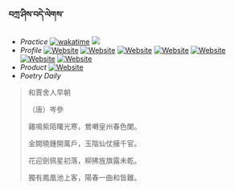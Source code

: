 ### བཀྲ་ཤིས་བདེ་ལེགས་ 
- _Practice_	[![wakatime](https://wakatime.com/badge/user/5043ee4a-e361-4607-9d47-d557f2005d05.svg)](https://wakatime.com/@5043ee4a-e361-4607-9d47-d557f2005d05)	<a href="https://wakatime.com/@5043ee4a-e361-4607-9d47-d557f2005d05"><img src="https://wakatime.com/share/@IvanAXu/06501b1d-f434-4f2a-9524-dc2196223971.png" /></a> 
- _Profile_	[![Website](https://img.shields.io/website?label=&up_color=orange&up_message=Tianchi&url=https%3A%2F%2Fshields.io)](https://tianchi.aliyun.com/home/science/scienceDetail?userId=1095279182618)	[![Website](https://img.shields.io/website?label=&up_color=violet&up_message=AIstudio&url=https%3A%2F%2Fshields.io)](https://aistudio.baidu.com/aistudio/personalcenter/thirdview/979775)	[![Website](https://img.shields.io/website?label=&up_color=blue&up_message=Kaggle&url=https%3A%2F%2Fshields.io)](https://www.kaggle.com/ivanxu/)	[![Website](https://img.shields.io/website?label=&up_color=gay&up_message=Yuque&url=https%3A%2F%2Fshields.io)](https://www.yuque.com/ivanaxu)	[![Website](https://img.shields.io/website?label=&up_color=brown&up_message=Leetcode&url=https%3A%2F%2Fshields.io)](https://leetcode.cn/u/ivanaxu)	[![Website](https://img.shields.io/website?label=&up_color=red&up_message=Gitee&url=https%3A%2F%2Fshields.io)](https://gitee.com/IvanaXu)	[![Website](https://img.shields.io/website?label=&up_color=yellow&up_message=Monkeytype&url=https%3A%2F%2Fshields.io)](https://monkeytype.com/profile/IvanaXu) 
- _Product_	[![Website](https://img.shields.io/website?label=alpha&up_color=blue&up_message=EDA&url=https%3A%2F%2Fshields.io)](http://eda.tangjt.cn/) 
- _Poetry Daily_ 


> 和賈舍人早朝
> 
> （唐）岑參
> 
> 雞鳴紫陌曙光寒，鶯囀皇州春色闌。
> 
> 金闕曉鍾開萬戶，玉階仙仗擁千官。
> 
> 花迎劍佩星初落，柳拂旌旗露未乾。
> 
> 獨有鳳凰池上客，陽春一曲和皆難。
>
